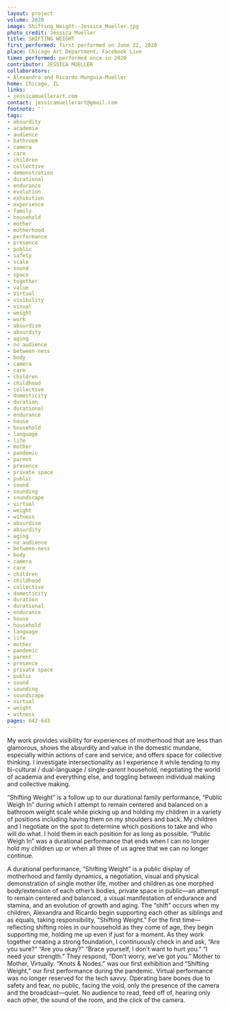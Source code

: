 ```yaml
---
layout: project
volume: 2020
image: Shifting_Weight--Jessica_Mueller.jpg
photo_credit: Jessica Mueller
title: SHIFTING WEIGHT
first_performed: first performed on June 22, 2020
place: Chicago Art Department, Facebook Live
times_performed: performed once in 2020
contributor: JESSICA MUELLER
collaborators:
- Alexandra and Ricardo Munguia-Mueller
home: Chicago, IL
links:
- jessicamuellerart.com
contact: jessicamuellerart@gmail.com
footnote: ''
tags:
- absurdity
- academia
- audience
- bathroom
- camera
- care
- children
- collective
- demonstration
- durational
- endurance
- evolution
- exhibition
- experience
- family
- household
- mother
- motherhood
- performance
- presence
- public
- safety
- scale
- sound
- space
- together
- value
- Virtual
- visibility
- visual
- weight
- work
- absurdism
- absurdity
- aging
- no audience
- between-ness
- body
- camera
- care
- children
- childhood
- collective
- domesticity
- duration
- durational
- endurance
- house
- household
- language
- life
- mother
- pandemic
- parent
- presence
- private space
- public
- sound
- sounding
- soundscape
- virtual
- weight
- witness
- absurdism
- absurdity
- aging
- no audience
- between-ness
- body
- camera
- care
- children
- childhood
- collective
- domesticity
- duration
- durational
- endurance
- house
- household
- language
- life
- mother
- pandemic
- parent
- presence
- private space
- public
- sound
- sounding
- soundscape
- virtual
- weight
- witness
pages: 642-643
---
```


My work provides visibility for experiences of motherhood that are less than glamorous, shows the absurdity and value in the domestic mundane, especially within actions of care and service, and offers space for collective thinking. I investigate intersectionality as I experience it while tending to my bi-cultural / dual-language / single-parent household, negotiating the world of academia and everything else, and toggling between individual making and collective making.

“Shifting Weight” is a follow up to our durational family performance, “Public Weigh In” during which I attempt to remain centered and balanced on a bathroom weight scale while picking up and holding my children in a variety of positions including having them on my shoulders and back. My children and I negotiate on the spot to determine which positions to take and who will do what. I hold them in each position for as long as possible. “Public Weigh In” was a durational performance that ends when I can no longer hold my children up or when all three of us agree that we can no longer continue.

A durational performance, “Shifting Weight” is a public display of motherhood and family dynamics, a negotiation, visual and physical demonstration of single mother life, mother and children as one morphed body/extension of each other’s bodies, private space in public—an attempt to remain centered and balanced, a visual manifestation of endurance and stamina, and an evolution of growth and aging. The “shift” occurs when my children, Alexandra and Ricardo begin supporting each other as siblings and as equals, taking responsibility, “Shifting Weight.” For the first time—reflecting shifting roles in our household as they come of age, they begin supporting me, holding me up even if just for a moment. As they work together creating a strong foundation, I continuously check in and ask, “Are you sure?” “Are you okay?” “Brace yourself, I don’t want to hurt you.” “I need your strength.” They respond, “Don’t worry, we’ve got you.” Mother to Mother, Virtually. “Knots &amp; Nodes.” was our first exhibition and “Shifting Weight,” our first performance during the pandemic. Virtual performance was no longer reserved for the tech savvy. Operating bare bones due to safety and fear, no public, facing the void, only the presence of the camera and the broadcast—quiet. No audience to read, feed off of, hearing only each other, the sound of the room, and the click of the camera.